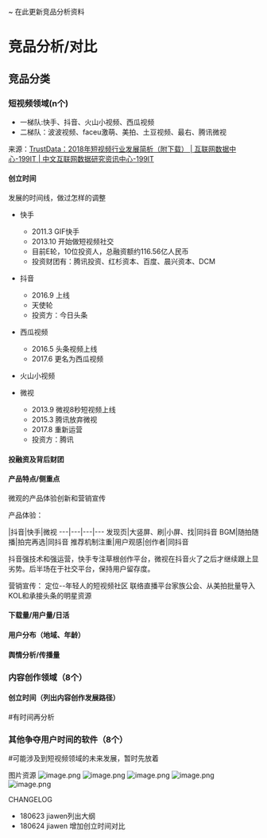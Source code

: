 
~ 在此更新竞品分析资料

# 竞品分析/对比

## 竞品分类
### 短视频领域(n个)
- 一梯队:快手、抖音、火山小视频、西瓜视频
- 二梯队：波波视频、faceu激萌、美拍、土豆视频、最右、腾讯微视

来源：[TrustData：2018年短视频行业发展简析（附下载） | 互联网数据中心-199IT | 中文互联网数据研究资讯中心-199IT](file:///C:/Users/admin/Zotero/storage/RRIZF6YM/730075.html)

#### 创立时间
发展的时间线，做过怎样的调整
- 快手
  - 2011.3 GIF快手
  - 2013.10 开始做短视频社交
  - 目前E轮，10位投资人，总融资额约116.56亿人民币
  - 投资财团有：腾讯投资、红杉资本、百度、晨兴资本、DCM

- 抖音
  - 2016.9 上线
  - 天使轮
  - 投资方：今日头条

- 西瓜视频
  - 2016.5 头条视频上线
  - 2017.6 更名为西瓜视频

- 火山小视频

- 微视
  - 2013.9 微视8秒短视频上线
  - 2015.3 腾讯放弃微视
  - 2017.8 重新运营
  - 投资方：腾讯

#### 投融资及背后财团

#### 产品特点/侧重点
微观的产品体验创新和营销宣传

产品体验：

   |抖音|快手|微视
---|---|---|---
发现页|大竖屏、刷|小屏、找|同抖音
BGM|随拍随播|拍完再选|同抖音
推荐机制注重|用户观感|创作者|同抖音

抖音强技术和强运营，快手专注草根创作平台，微视在抖音火了之后才继续跟上显劣势。后半场在于社交平台，保持用户留存度。

营销宣传：
定位--年轻人的短视频社区
联络直播平台家族公会、从美拍批量导入KOL和承接头条的明星资源





#### 下载量/用户量/日活

#### 用户分布（地域、年龄）

#### 舆情分析/传播量

### 内容创作领域（8个）
#### 创立时间（列出内容创作发展路径）
#有时间再分析

### 其他争夺用户时间的软件（8个）
#可能涉及到短视频领域的未来发展，暂时先放着

图片资源
![image.png](https://upload-images.jianshu.io/upload_images/3676517-90ba86a2c56dc835.png?imageMogr2/auto-orient/strip%7CimageView2/2/w/1240)
![image.png](https://upload-images.jianshu.io/upload_images/3676517-fa3be9276b06bb5b.png?imageMogr2/auto-orient/strip%7CimageView2/2/w/1240)
![image.png](https://upload-images.jianshu.io/upload_images/3676517-fc57b30046fbb415.png?imageMogr2/auto-orient/strip%7CimageView2/2/w/1240)
![image.png](https://upload-images.jianshu.io/upload_images/3676517-8c3253de5ae556b1.png?imageMogr2/auto-orient/strip%7CimageView2/2/w/1240)
![image.png](https://upload-images.jianshu.io/upload_images/3676517-f768d71e47c191d2.png?imageMogr2/auto-orient/strip%7CimageView2/2/w/1240)



CHANGELOG
- 180623 jiawen列出大纲
- 180624 jiawen 增加创立时间对比
